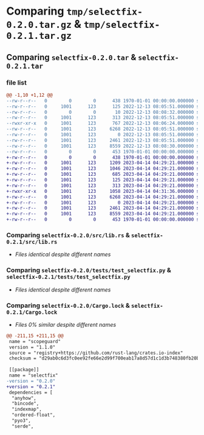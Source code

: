 # Comparing `tmp/selectfix-0.2.0.tar.gz` & `tmp/selectfix-0.2.1.tar.gz`

## Comparing `selectfix-0.2.0.tar` & `selectfix-0.2.1.tar`

### file list

```diff
@@ -1,10 +1,12 @@
--rw-r--r--   0        0        0      438 1970-01-01 00:00:00.000000 selectfix-0.2.0/Cargo.toml
--rw-r--r--   0     1001      123      125 2022-12-13 08:05:51.000000 selectfix-0.2.0/README.md
--rw-r--r--   0        0        0       10 2022-12-13 08:08:32.000000 selectfix-0.2.0/dist/selectfix-0.2.0.tar.gz
--rw-r--r--   0     1001      123      313 2022-12-13 08:05:51.000000 selectfix-0.2.0/pyproject.toml
--rwxr-xr-x   0     1001      123      767 2022-12-13 08:06:24.000000 selectfix-0.2.0/run-maturin-action.sh
--rw-r--r--   0     1001      123     6268 2022-12-13 08:05:51.000000 selectfix-0.2.0/src/lib.rs
--rw-r--r--   0     1001      123        0 2022-12-13 08:05:51.000000 selectfix-0.2.0/tests/__init__.py
--rw-r--r--   0     1001      123     2461 2022-12-13 08:05:51.000000 selectfix-0.2.0/tests/test_selectfix.py
--rw-r--r--   0     1001      123     8559 2022-12-13 08:08:30.000000 selectfix-0.2.0/Cargo.lock
--rw-r--r--   0        0        0      453 1970-01-01 00:00:00.000000 selectfix-0.2.0/PKG-INFO
+-rw-r--r--   0        0        0      438 1970-01-01 00:00:00.000000 selectfix-0.2.1/Cargo.toml
+-rw-r--r--   0     1001      123     1209 2023-04-14 04:29:21.000000 selectfix-0.2.1/.github/workflows/CI.yml
+-rw-r--r--   0     1001      123     1046 2023-04-14 04:29:21.000000 selectfix-0.2.1/.github/workflows/_workflow.yml
+-rw-r--r--   0     1001      123      685 2023-04-14 04:29:21.000000 selectfix-0.2.1/.gitignore
+-rw-r--r--   0     1001      123      125 2023-04-14 04:29:21.000000 selectfix-0.2.1/README.md
+-rw-r--r--   0     1001      123      313 2023-04-14 04:29:21.000000 selectfix-0.2.1/pyproject.toml
+-rwxr-xr-x   0     1001      123     1058 2023-04-14 04:31:36.000000 selectfix-0.2.1/run-maturin-action.sh
+-rw-r--r--   0     1001      123     6268 2023-04-14 04:29:21.000000 selectfix-0.2.1/src/lib.rs
+-rw-r--r--   0     1001      123        0 2023-04-14 04:29:21.000000 selectfix-0.2.1/tests/__init__.py
+-rw-r--r--   0     1001      123     2461 2023-04-14 04:29:21.000000 selectfix-0.2.1/tests/test_selectfix.py
+-rw-r--r--   0     1001      123     8559 2023-04-14 04:29:21.000000 selectfix-0.2.1/Cargo.lock
+-rw-r--r--   0        0        0      453 1970-01-01 00:00:00.000000 selectfix-0.2.1/PKG-INFO
```

### Comparing `selectfix-0.2.0/src/lib.rs` & `selectfix-0.2.1/src/lib.rs`

 * *Files identical despite different names*

### Comparing `selectfix-0.2.0/tests/test_selectfix.py` & `selectfix-0.2.1/tests/test_selectfix.py`

 * *Files identical despite different names*

### Comparing `selectfix-0.2.0/Cargo.lock` & `selectfix-0.2.1/Cargo.lock`

 * *Files 0% similar despite different names*

```diff
@@ -211,15 +211,15 @@
 name = "scopeguard"
 version = "1.1.0"
 source = "registry+https://github.com/rust-lang/crates.io-index"
 checksum = "d29ab0c6d3fc0ee92fe66e2d99f700eab17a8d57d1c1d3b748380fb20baa78cd"
 
 [[package]]
 name = "selectfix"
-version = "0.2.0"
+version = "0.2.1"
 dependencies = [
  "anyhow",
  "bincode",
  "indexmap",
  "ordered-float",
  "pyo3",
  "serde",
```

